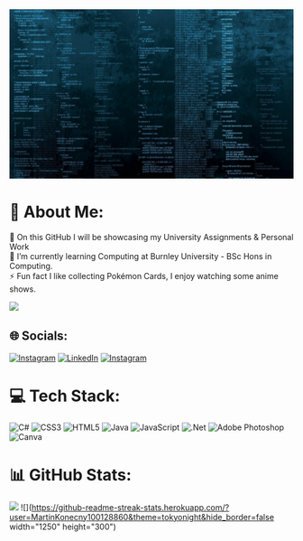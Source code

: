 <img src="https://github.com/MartinKonecny100128860/MartinKonecny100128860/blob/main/lll.PNG" width="1250" height="300">


# 💫 About Me:
🔭 On this GitHub I will be showcasing my University Assignments & Personal Work<br>🌱 I’m currently learning Computing at Burnley University - BSc Hons in Computing.<br>⚡ Fun fact I like collecting Pokémon Cards, I enjoy watching some anime shows.

[![](https://visitcount.itsvg.in/api?id=MartinKonecny100128860&icon=6&color=6)](https://visitcount.itsvg.in)

## 🌐 Socials:
[![Instagram](https://img.shields.io/badge/Instagram-%23E4405F.svg?logo=Instagram&logoColor=white)](https://instagram.com/mkcardss) [![LinkedIn](https://img.shields.io/badge/LinkedIn-%230077B5.svg?logo=linkedin&logoColor=white)](https://linkedin.com/in/martin-konecny-624b93223) [![Instagram](https://img.shields.io/badge/MAL-MyAnimeList-blue)](https://myanimelist.net/profile/GhostMSx)

# 💻 Tech Stack:
![C#](https://img.shields.io/badge/c%23-%23239120.svg?style=for-the-badge&logo=c-sharp&logoColor=white) ![CSS3](https://img.shields.io/badge/css3-%231572B6.svg?style=for-the-badge&logo=css3&logoColor=white) ![HTML5](https://img.shields.io/badge/html5-%23E34F26.svg?style=for-the-badge&logo=html5&logoColor=white) ![Java](https://img.shields.io/badge/java-%23ED8B00.svg?style=for-the-badge&logo=java&logoColor=white) ![JavaScript](https://img.shields.io/badge/javascript-%23323330.svg?style=for-the-badge&logo=javascript&logoColor=%23F7DF1E) ![.Net](https://img.shields.io/badge/.NET-5C2D91?style=for-the-badge&logo=.net&logoColor=white) ![Adobe Photoshop](https://img.shields.io/badge/adobephotoshop-%2331A8FF.svg?style=for-the-badge&logo=adobephotoshop&logoColor=white) ![Canva](https://img.shields.io/badge/Canva-%2300C4CC.svg?style=for-the-badge&logo=Canva&logoColor=white)
# 📊 GitHub Stats:
![](https://github-readme-stats.vercel.app/api?username=MartinKonecny100128860&theme=tokyonight&hide_border=false&include_all_commits=true&count_private=true) ![](https://github-readme-streak-stats.herokuapp.com/?user=MartinKonecny100128860&theme=tokyonight&hide_border=false width="1250" height="300")<br/>
